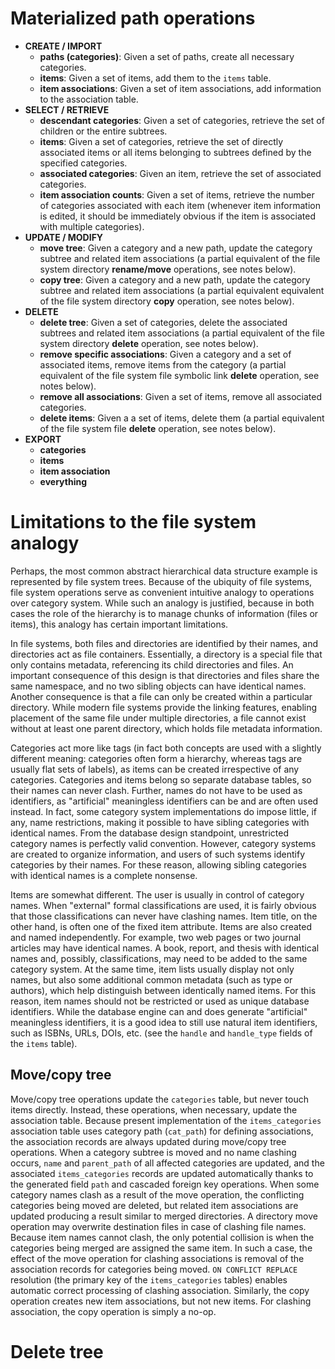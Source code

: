 # Materialized path operations

- **CREATE / IMPORT**
    - **paths (categories)**: Given a set of paths, create all necessary categories.
    - **items**: Given a set of items, add them to the `items` table.
    - **item associations**: Given a set of item associations, add information to the association table.
- **SELECT / RETRIEVE**
    - **descendant categories**: Given a set of categories, retrieve the set of children or the entire subtrees.
    - **items**: Given a set of categories, retrieve the set of directly associated items or all items belonging to subtrees defined by the specified categories.
    - **associated categories**: Given an item, retrieve the set of associated categories.
    - **item association counts**: Given a set of items, retrieve the number of categories associated with each item (whenever item information is edited, it should be immediately obvious if the item is associated with multiple categories).
- **UPDATE / MODIFY**
    - **move tree**: Given a category and a new path, update the category subtree and related item associations (a partial equivalent of the file system directory **rename/move** operations, see notes below).
    - **copy tree**: Given a category and a new path, update the category subtree and related item associations (a partial equivalent equivalent of the file system directory **copy** operation, see notes below).
- **DELETE**
    - **delete tree**: Given a set of categories, delete the associated subtrees and related item associations (a partial equivalent of the file system directory **delete** operation, see notes below).
    - **remove specific associations**: Given a category and a set of associated items, remove items from the category (a partial equivalent of the file system file symbolic link **delete** operation, see notes below).
    - **remove all associations**: Given a set of items, remove all associated categories.
    - **delete items**: Given a a set of items, delete them (a partial equivalent of the file system file **delete** operation, see notes below).
- **EXPORT**
    - **categories**
    - **items**
    - **item association**
    - **everything**

# Limitations to the file system analogy

Perhaps, the most common abstract hierarchical data structure example is represented by file system trees. Because of the ubiquity of file systems, file system operations serve as convenient intuitive analogy to operations over category system. While such an analogy is justified, because in both cases the role of the hierarchy is to manage chunks of information (files or items), this analogy has certain important limitations. 

In file systems, both files and directories are identified by their names, and directories act as file containers. Essentially, a directory is a special file that only contains metadata, referencing its child directories and files. An important consequence of this design is that directories and files share the same namespace, and no two sibling objects can have identical names. Another consequence is that a file can only be created within a particular directory. While modern file systems provide the linking features, enabling placement of the same file under multiple directories, a file cannot exist without at least one parent directory, which holds file metadata information.

Categories act more like tags (in fact both concepts are used with a slightly different meaning: categories often form a hierarchy, whereas tags are usually flat sets of labels), as items can be created irrespective of any categories. Categories and items belong so separate database tables, so their names can never clash. Further, names do not have to be used as identifiers, as "artificial" meaningless identifiers can be and are often used instead. In fact, some category system implementations do impose little, if any, name restrictions, making it possible to have sibling categories with identical names. From the database design standpoint, unrestricted category names is perfectly valid convention. However, category systems are created to organize information, and users of such systems identify categories by their names. For these reason, allowing sibling categories with identical names is a complete nonsense.

Items are somewhat different. The user is usually in control of category names. When "external" formal classifications are used, it is fairly obvious that those classifications can never have clashing names. Item title, on the other hand, is often one of the fixed item attribute. Items are also created and named independently. For example, two web pages or two journal articles may have identical names. A book, report, and thesis with identical names and, possibly, classifications, may need to be added to the same category system. At the same time, item lists usually display not only names, but also some additional common metadata (such as type or authors), which help distinguish between identically named items. For this reason, item names should not be restricted or used as unique database identifiers. While the database engine can and does generate "artificial" meaningless identifiers, it is a good idea to still use natural item identifiers, such as ISBNs, URLs, DOIs, etc. (see the `handle` and `handle_type` fields of the `items` table).

## Move/copy tree

Move/copy tree operations update the `categories` table, but never touch items directly. Instead, these operations, when necessary, update the association table. Because present implementation of the `items_categories` association table uses category path (`cat_path`) for defining associations, the association records are always updated during move/copy tree operations. When a category subtree is moved and no name clashing occurs, `name` and `parent_path` of all affected categories are updated, and the associated `items_categories` records are updated automatically thanks to the generated field `path` and cascaded foreign key operations. When some category names clash as a result of the move operation, the conflicting categories being moved are deleted, but related item associations are updated producing a result similar to merged directories. A directory move operation may overwrite destination files in case of clashing file names. Because item names cannot clash, the only potential collision is when the categories being merged are assigned the same item. In such a case, the effect of the move operation for clashing associations is removal of the association records for categories being moved. `ON CONFLICT REPLACE` resolution (the primary key of the `items_categories` tables) enables automatic correct processing of clashing association. Similarly, the copy operation creates new item associations, but not new items. For clashing association, the copy operation is simply a no-op.

# Delete tree
